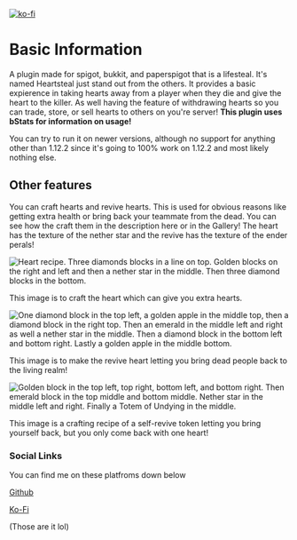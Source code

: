 [![ko-fi](https://ko-fi.com/img/githubbutton_sm.svg)](https://ko-fi.com/A0A61IAEQ5)

# Basic Information

A plugin made for spigot, bukkit, and paperspigot that is a lifesteal. It's named Heartsteal just stand out from the others. It provides a basic expierence in taking hearts away from a player when they die and give the heart to the killer. As well having the feature of withdrawing hearts so you can trade, store, or sell hearts to others on you're server! **This plugin uses bStats for information on usage!**

You can try to run it on newer versions, although no support for anything other than 1.12.2 since it's going to 100% work on 1.12.2 and most likely nothing else. 

## Other features

You can craft hearts and revive hearts. This is used for obvious reasons like getting extra health or bring back your teammate from the dead. You can see how the craft them in the description here or in the Gallery! The heart has the texture of the nether star and the revive has the texture of the ender perals!

![Heart recipe. Three diamonds blocks in a line on top. Golden blocks on the right and left and then a nether star in the middle. Then three diamond blocks in the bottom.](https://cdn.modrinth.com/data/cached_images/908d926242ba5a9512ac920216c264e528f4a8c5.png)

This image is to craft the heart which can give you extra hearts.

![One diamond block in the top left, a golden apple in the middle top, then a diamond block in the right top. Then an emerald in the middle left and right as well a nether star in the middle. Then a diamond block in the bottom left and bottom right. Lastly a golden apple in the middle bottom.](https://cdn.modrinth.com/data/cached_images/5e4b1ac087e098271a43021ab4b0ea586c2acc14.png)

This image is to make the revive heart letting you bring dead people back to the living realm!

![Golden block in the top left, top right, bottom left, and bottom right. Then emerald block in the top middle and bottom middle. Nether star in the middle left and right. Finally a Totem of Undying in the middle.](https://cdn.modrinth.com/data/cached_images/2d8457e11e12144773670795ee795d5cfd43e480.png)

This image is a crafting recipe of a self-revive token letting you bring yourself back, but you only come back with one heart!

### Social Links

You can find me on these platfroms down below

[Github](https://github.com/FliperTail)

[Ko-Fi](https://ko-fi.com/verxus)

(Those are it lol)
